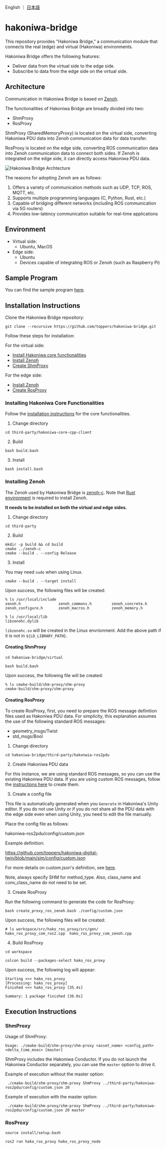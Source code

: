 English ｜ [日本語](README-ja.md)

# hakoniwa-bridge

This repository provides "Hakoniwa Bridge," a communication module that connects the real (edge) and virtual (Hakoniwa) environments.

Hakoniwa Bridge offers the following features:

- Deliver data from the virtual side to the edge side.
- Subscribe to data from the edge side on the virtual side.

## Architecture

Communication in Hakoniwa Bridge is based on [Zenoh](https://zenoh.io/).

The functionalities of Hakoniwa Bridge are broadly divided into two:

- ShmProxy
- RosProxy

ShmProxy (SharedMemoryProxy) is located on the virtual side, converting Hakoniwa PDU data into Zenoh communication data for data transfer.

RosProxy is located on the edge side, converting ROS communication data into Zenoh communication data to connect both sides. If Zenoh is integrated on the edge side, it can directly access Hakoniwa PDU data.

![Hakoniwa Bridge Archtecture](images/archtecture.png)

The reasons for adopting Zenoh are as follows:

1. Offers a variety of communication methods such as UDP, TCP, ROS, MQTT, etc.
2. Supports multiple programming languages (C, Python, Rust, etc.)
3. Capable of bridging different networks (including ROS communication via 5G routers)
4. Provides low-latency communication suitable for real-time applications

## Environment

- Virtual side:
  - Ubuntu, MacOS
- Edge side:
  - Ubuntu
  - Devices capable of integrating ROS or Zenoh (such as Raspberry Pi)

## Sample Program

You can find the sample program [here](https://github.com/toppers/hakoniwa-bridge/tree/main/examples).

## Installation Instructions

Clone the Hakoniwa Bridge repository:

```
git clone --recursive https://github.com/toppers/hakoniwa-bridge.git
```

Follow these steps for installation:

For the virtual side:
- [Install Hakoniwa core functionalities](#installing-hakoniwa-core-functionalities)
- [Install Zenoh](#installing-zenoh)
- [Create ShmProxy](#creating-shmproxy)

For the edge side:
- [Install Zenoh](#installing-zenoh)
- [Create RosProxy](#creating-rosproxy)

### Installing Hakoniwa Core Functionalities

Follow the [installation instructions](https://github.com/toppers/hakoniwa-core-cpp-client?tab=readme-ov-file#installation-instructions) for the core functionalities.

1. Change directory

```
cd third-party/hakoniwa-core-cpp-client
```

2. Build

```
bash build.bash
```

3. Install

```
bash install.bash
```

### Installing Zenoh

The Zenoh used by Hakoniwa Bridge is [zenoh-c](https://github.com/eclipse-zenoh/zenoh-c).
Note that [Rust environment](https://www.rust-lang.org/tools/install) is required to install Zenoh.

**It needs to be installed on both the virtual and edge sides.**

1. Change directory

```
cd third-party 
```

2. Build

```
mkdir -p build && cd build 
cmake ../zenoh-c
cmake --build . --config Release
```

3. Install

You may need `sudo` when using Linux.

```
cmake --build . --target install
```

Upon success, the following files will be created:

```
% ls /usr/local/include
zenoh.h                 zenoh_commons.h         zenoh_concrete.h        zenoh_configure.h       zenoh_macros.h          zenoh_memory.h
```

```
% ls /usr/local/lib
libzenohc.dylib
```

`libzenohc.so` will be created in the Linux envrionment.
Add the above path if it is not in `${LD_LIBRARY_PATH}`.

#### Creating ShmProxy

```
cd hakoniwa-bridge/virtual
```

```
bash build.bash
```

Upon success, the following file will be created:

```
% ls cmake-build/shm-proxy/shm-proxy 
cmake-build/shm-proxy/shm-proxy
```
#### Creating RosProxy

To create RosProxy, first, you need to prepare the ROS message definition files used as Hakoniwa PDU data. For simplicity, this explanation assumes the use of the following standard ROS messages:

- geometry_msgs/Twist
- std_msgs/Bool

1. Change directory

```
cd hakoniwa-bridge/third-party/hakonwia-ros2pdu
```

2. Create Hakoniwa PDU data

For this instance, we are using standard ROS messages, so you can use the existing Hakoniwa PDU data. If you are using custom ROS messages, follow the [instructions here](https://github.com/toppers/hakoniwa-ros2pdu/tree/4c658f62b8aac986f9d6571853407d892e01b5cc?tab=readme-ov-file#preparation) to create them.


3. Create a config file

This file is automatically generated when you `Generate` in Hakoniwa's Unity editor. If you do not use Unity or if you do not share
all the PDU data with the edge side even when using Unity, you need to edit the file manually.

Place the config file as follows:

hakoniwa-ros2pdu/config/custom.json


Example definition:

https://github.com/toppers/hakoniwa-digital-twin/blob/main/sim/config/custom.json


For more details on custom.json's definition, see [here](https://github.com/toppers/hakoniwa-core-cpp-client?tab=readme-ov-file#hakoniwa-asset-config).


Note, always specify SHM for method_type.
Also, class_name and conv_class_name do not need to be set.


3. Create RosProxy

Run the following command to generate the code for RosProxy:

```
bash create_proxy_ros_zenoh.bash ./config/custom.json 
```

Upon success, the following files will be created:

```
# ls workspace/src/hako_ros_proxy/src/gen/
hako_ros_proxy_com_ros2.cpp  hako_ros_proxy_com_zenoh.cpp
```

4. Build RosProxy

```
cd workspace
```

```
colcon build --packages-select hako_ros_proxy
```

Upon success, the following log will appear:

```
Starting >>> hako_ros_proxy
[Processing: hako_ros_proxy]                             
Finished <<< hako_ros_proxy [35.4s]                       

Summary: 1 package finished [36.0s]
```

## Execution Instructions

### ShmProxy

Usage of ShmProxy:

```
Usage: ./cmake-build/shm-proxy/shm-proxy <asset_name> <config_path> <delta_time_msec> [master]
```

ShmProxy includes the Hakoniwa Conductor. If you do not launch the Hakoniwa Conductor separately, you can use the `master` option to drive it.

Example of execution without the master option:

```
 ./cmake-build/shm-proxy/shm-proxy ShmProxy ../third-party/hakoniwa-ros2pdu/config/custom.json 20
```

Example of execution with the master option:

```
 ./cmake-build/shm-proxy/shm-proxy ShmProxy ../third-party/hakoniwa-ros2pdu/config/custom.json 20 master
```

### RosProxy

```
source install/setup.bash 
```

```
ros2 run hako_ros_proxy hako_ros_proxy_node 
```